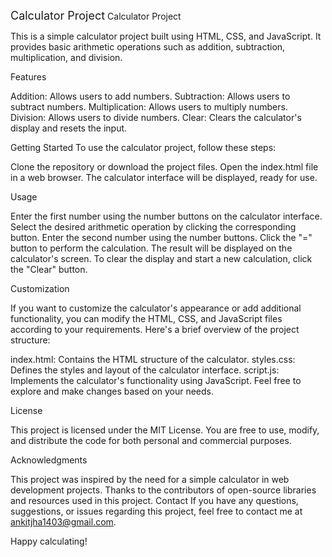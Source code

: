 <span style="font-size: 18px;">Calculator Project</span>
Calculator Project

This is a simple calculator project built using HTML, CSS, and JavaScript. It provides basic arithmetic operations such as addition, subtraction, multiplication, and division.

Features

Addition: Allows users to add numbers.
Subtraction: Allows users to subtract numbers.
Multiplication: Allows users to multiply numbers.
Division: Allows users to divide numbers.
Clear: Clears the calculator's display and resets the input.


Getting Started
To use the calculator project, follow these steps:

Clone the repository or download the project files.
Open the index.html file in a web browser.
The calculator interface will be displayed, ready for use.


Usage

Enter the first number using the number buttons on the calculator interface.
Select the desired arithmetic operation by clicking the corresponding button.
Enter the second number using the number buttons.
Click the "=" button to perform the calculation.
The result will be displayed on the calculator's screen.
To clear the display and start a new calculation, click the "Clear" button.


Customization

If you want to customize the calculator's appearance or add additional functionality, you can modify the HTML, CSS, and JavaScript files according to your requirements. Here's a brief overview of the project structure:

index.html: Contains the HTML structure of the calculator.
styles.css: Defines the styles and layout of the calculator interface.
script.js: Implements the calculator's functionality using JavaScript.
Feel free to explore and make changes based on your needs.

License

This project is licensed under the MIT License. You are free to use, modify, and distribute the code for both personal and commercial purposes.

Acknowledgments

This project was inspired by the need for a simple calculator in web development projects.
Thanks to the contributors of open-source libraries and resources used in this project.
Contact
If you have any questions, suggestions, or issues regarding this project, feel free to contact me at ankitjha1403@gmail.com.

Happy calculating!
